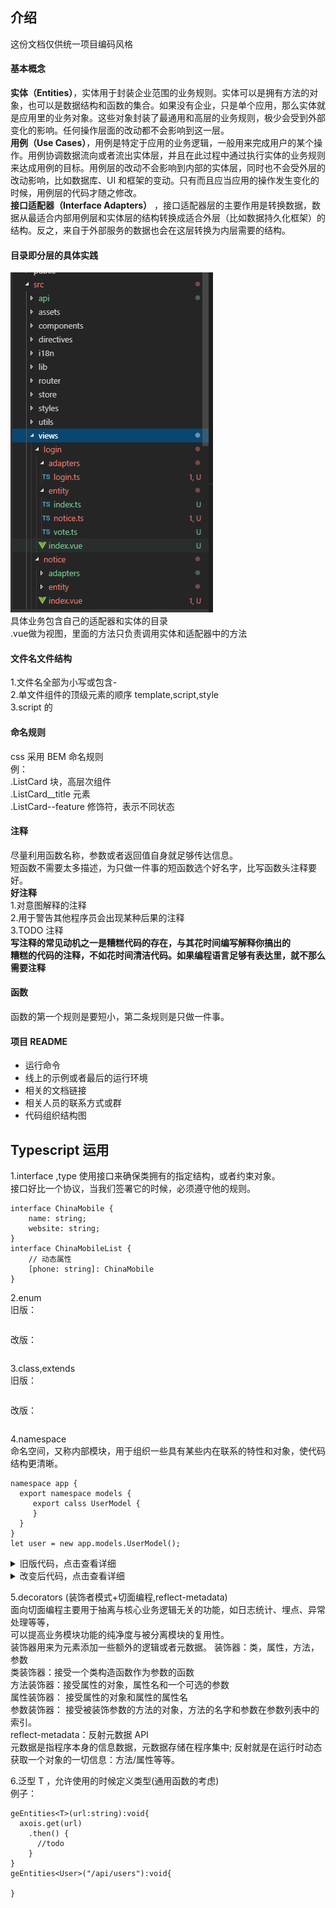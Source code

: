 ## 介绍

这份文档仅供统一项目编码风格

#### 基本概念

**实体（Entities）**，实体用于封装企业范围的业务规则。实体可以是拥有方法的对象，也可以是数据结构和函数的集合。如果没有企业，只是单个应用，那么实体就是应用里的业务对象。这些对象封装了最通用和高层的业务规则，极少会受到外部变化的影响。任何操作层面的改动都不会影响到这一层。  
**用例（Use Cases）**，用例是特定于应用的业务逻辑，一般用来完成用户的某个操作。用例协调数据流向或者流出实体层，并且在此过程中通过执行实体的业务规则来达成用例的目标。用例层的改动不会影响到内部的实体层，同时也不会受外层的改动影响，比如数据库、UI 和框架的变动。只有而且应当应用的操作发生变化的时候，用例层的代码才随之修改。  
**接口适配器（Interface Adapters）** ，接口适配器层的主要作用是转换数据，数据从最适合内部用例层和实体层的结构转换成适合外层（比如数据持久化框架）的结构。反之，来自于外部服务的数据也会在这层转换为内层需要的结构。

#### 目录即分层的具体实践
![目录即分层的具体实践](https://github.com/nibilin33/frontend-blog/raw/master/press/guide/img/目录即分层.png)  
具体业务包含自己的适配器和实体的目录  
.vue做为视图，里面的方法只负责调用实体和适配器中的方法  

#### 文件名文件结构

1.文件名全部为小写或包含-  
2.单文件组件的顶级元素的顺序 template,script,style  
3.script 的

#### 命名规则

css 采用 BEM 命名规则  
例：  
.ListCard 块，高层次组件  
.ListCard\_\_title 元素  
.ListCard--feature 修饰符，表示不同状态

#### 注释

尽量利用函数名称，参数或者返回值自身就足够传达信息。  
短函数不需要太多描述，为只做一件事的短函数选个好名字，比写函数头注释要好。  
**好注释**  
1.对意图解释的注释  
2.用于警告其他程序员会出现某种后果的注释  
3.TODO 注释  
**写注释的常见动机之一是糟糕代码的存在，与其花时间编写解释你搞出的**  
**糟糕的代码的注释，不如花时间清洁代码。如果编程语言足够有表达里，就不那么需要注释**

#### 函数

函数的第一个规则是要短小，第二条规则是只做一件事。

#### 项目 README

- 运行命令
- 线上的示例或者最后的运行环境
- 相关的文档链接
- 相关人员的联系方式或群
- 代码组织结构图

## Typescript 运用

1.interface ,type
使用接口来确保类拥有的指定结构，或者约束对象。  
接口好比一个协议，当我们签署它的时候，必须遵守他的规则。

```
interface ChinaMobile {
    name: string;
    website: string;
}
interface ChinaMobileList {
    // 动态属性
    [phone: string]: ChinaMobile
}
```

2.enum  
旧版：  
```
```
改版：  
```
```

3.class,extends  
旧版：  
```
```
改版：  
```
```
4.namespace  
命名空间，又称内部模块，用于组织一些具有某些内在联系的特性和对象，使代码结构更清晰。

```
namespace app {
  export namespace models {
     export calss UserModel {
     }
  }
}
let user = new app.models.UserModel();
```
<details>
  <summary>旧版代码，点击查看详细</summary>
  <pre>
  <code>
         authLogin() {
            let path = this.$route.path;
            path = path.split('/ume')[1]
            switch (path) {
                case '/extension':
                    let platformExtension = new PlatformApi(function() {
                        return new Promise((resolve, reject) => {
                            resolve({
                                data: {
                                    clientId: 'web-extension'
                                }
                            })
                        })
                    }, extensionLogin);
                    platformExtension.setRequestTimeOut(3000);
                    platformExtension.login(this.$route.query.code).then(token => {
                        this.refreshToken('extension');
                        this.setUserId(token.userId);
                        this.$router.push({ path: '/ume/web_extension' });
                    }).catch((error) => {
                        this.$router.push({ path: '/pcError/error', query: { type: 'web-extension', path: path, code: this.$route.query.code } })
                    });
                    break;
                case '/notice':
                    let platformNotice = new PlatformApi(application, login);
                    platformNotice.consoleLog("notice logining");
                    platformNotice.setRequestTimeOut(3000);
                    platformNotice.login(this.$route.query.code).then(token => {
                        sessionStorage.setItem('notice', JSON.stringify(token));
                        this.refreshToken('notice');
                        this.setUserId(token.userId);
                        platformNotice.consoleLog("notice login success:" + JSON.stringify(token));
                        this.handleNotice();
                    }).catch((error) => {
                        platformNotice.consoleLog("notice login fail");
                        this.$router.push({ path: '/pcError/error', query: { type: 'yealink-bulletin', path: path, code: this.$route.query.code } })
                    });
                    break;
                case '/meeting':
                    let platformMeeting = new PlatformApi(getApplication, umeLogin);
                    platformMeeting.consoleLog("meeting logining");
                    platformMeeting.setRequestTimeOut(3000);
                    platformMeeting.login(this.$route.query.code).then(res => {
                        platformMeeting.consoleLog("meeting login success" + JSON.stringify(res));
                        if (res.personal === null || typeof res.personal === "undefined") {
                            this.$router.push({ path: '/pcError/error', query: { type: 'yealink-conference', path: path, code: this.$route.query.code } })
                        } else {
                            sessionStorage.personal = JSON.stringify({ personal: res.personal });
                            this.refreshToken('meeting');
                            this.handleReservation();
                        }
                    }).catch(res => {
                        platformMeeting.consoleLog("meeting login fail");
                        this.$router.push({ path: '/pcError/error', query: { type: 'yealink-conference', path: path, code: this.$route.query.code } })
                        //this.$router.push('/uc/login')
                    });
                    break;
                case '/vote':
                    let platformNoticeVote = new PlatformApi(applicationVote, loginVote);
                    platformNoticeVote.consoleLog("vote logining");
                    platformNoticeVote.setRequestTimeOut(3000);
                    platformNoticeVote.login(this.$route.query.code).then(token => {
                        sessionStorage.setItem('vote', JSON.stringify(token));
                        this.refreshToken('vote');
                        this.setUserId(token.userId);
                        platformNoticeVote.consoleLog("vote login success:" + JSON.stringify(token));
                        this.deleteLoading();
                        console.log("votelist--------")
                        if (this.$route.query.groupId) {
                            this.$router.push({ path: '/vote/poll', query: { groupId: this.$route.query.groupId } });
                        } else {
                            this.$router.push({ path: '/vote/list', query: { id: this.$route.query.id } });
                        }
                    }).catch((error) => {
                        platformNoticeVote.consoleLog("vote login failed");
                        this.$router.push({ path: '/pcError/error', query: { type: 'yealink-vote', path: path, code: this.$route.query.code } })
                    });
                    break;
                case '/changePwd':
                    let platformPwd = new PlatformApi(function() {
                        return new Promise((resolve, reject) => {
                            resolve({
                                data: {
                                    clientId: 'yealink-pwdChange'
                                }
                            })
                        })
                    }, pwdLogin);
                    platformPwd.setRequestTimeOut(3000);
                    platformPwd.login(this.$route.query.code).then(token => {
                        this.$router.push({ path: '/changePassword', query: { fullJid: token.bareJid } });
                    }).catch((error) => {
                        this.$router.push({ path: '/pcError/error' })
                    });
                    break;
                case '/questionnaire':
                    let platQuestion = new PlatformApi(applicationQuestion, questionLogin);
                    platQuestion.setRequestTimeOut(3000);
                    platQuestion.login(this.$route.query.code).then(token => {
                        sessionStorage.setItem('questionnaire', JSON.stringify(token));
                        this.refreshToken('questionnaire');
                        this.setUserId(token.userId);
                        platQuestion.consoleLog("questionnaire login success:" + JSON.stringify(token));
                        this.$router.push({ path: '/question/list', query: { id: this.$route.query.id } });
                    }).catch((error) => {
                        platQuestion.consoleLog("questionnaire login failed");
                        this.$router.push({ path: '/pcError/error', query: { type: 'yealink-questionnaire', path: path, code: this.$route.query.code } })
                    });
                    break;
                case '/forward':
                    let platformForward = new PlatformApi(applicationForward, forwardLogin);
                    platformForward.consoleLog("forward logining");
                    platformForward.setRequestTimeOut(3000);
                    platformForward.login(this.$route.query.code).then(token => {
                        sessionStorage.setItem('forward', JSON.stringify(token));
                        this.refreshToken('forward');
                        this.setUserId(token.userId);
                        platformForward.consoleLog("forward login success:" + JSON.stringify(token));
                        this.deleteLoading();
                        this.$router.push({ path: '/self/forward', query: { id: this.$route.query.id } });
                    }).catch((error) => {
                        platformForward.consoleLog("forward login failed");
                        this.$router.push({ path: '/pcError/error', query: { type: 'yealink-forward', path: path, code: this.$route.query.code } })
                    });
                    break;
                case '/imessage':
                    let platformIM = new PlatformApi(function() {
                        return new Promise((resolve, reject) => {
                            resolve({
                                data: {
                                    clientId: 'yealink-smsgateway'
                                }
                            })
                        })
                    }, imLogin);
                    platformIM.setRequestTimeOut(3000);
                    platformIM.login(this.$route.query.code).then(token => {
                        sessionStorage.setItem('imessage', JSON.stringify(token));
                        this.refreshToken('imessage');
                        this.$router.push({ path: '/ume/self/imessage'});
                    }).catch((error) => {
                        this.$router.push({ path: '/pcError/error' })
                    });
                    break;
                default:
                    console.error('type error');
                    break;
            }
        }
    }
  </code> 
    </pre>
</details>
<details>
 <summary>改变后代码，点击查看详细</summary>
 利用策略者模式消除switch,if，利用namespace组织登录相关模块
 <pre>
 <code>
        authLogin() {
            const value = this.$route.path;
            const code =  this.$route.query.code;
            const instance = StrategyLogin.getLoginInstance(value);
            instance.login(code);
        },
 </code>
<code>
import * as app from '@/views/login/entity';
class StrategyLogin {
    static getLoginInstance(type:string) {
        return new app.login[`${type}`]();
    }
}
export default StrategyLogin;
 </code>

 <code>
import {noticeAPI} from './notice';
export namespace login {
    export class notice extends noticeAPI{
    }
}
 </code>
 </pre>
</details>


5.decorators (装饰者模式+切面编程,reflect-metadata)    
面向切面编程主要用于抽离与核心业务逻辑无关的功能，如日志统计、埋点、异常处理等等，  
可以提高业务模块功能的纯净度与被分离模块的复用性。  
装饰器用来为元素添加一些额外的逻辑或者元数据。
装饰器：类，属性，方法，参数  
类装饰器：接受一个类构造函数作为参数的函数  
方法装饰器：接受属性的对象，属性名和一个可选的参数  
属性装饰器： 接受属性的对象和属性的属性名  
参数装饰器： 接受被装饰参数的方法的对象，方法的名字和参数在参数列表中的索引。  
reflect-metadata：反射元数据 API  
元数据是指程序本身的信息数据，元数据存储在程序集中;
反射就是在运行时动态获取一个对象的一切信息：方法/属性等等。 


6.泛型 T ，允许使用的时候定义类型(通用函数的考虑)  
例子：

```
geEntities<T>(url:string):void{
  axois.get(url)
    .then() {
      //todo
    }
}
geEntities<User>("/api/users"):void{

}
```
